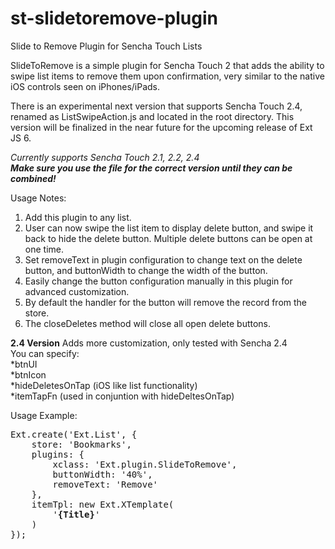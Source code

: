 st-slidetoremove-plugin
=======================

Slide to Remove Plugin for Sencha Touch Lists

SlideToRemove is a simple plugin for Sencha Touch 2 that adds the ability to swipe list items to remove them upon confirmation, very similar to the native iOS controls seen on iPhones/iPads.

There is an experimental next version that supports Sencha Touch 2.4, renamed as ListSwipeAction.js and located in the root directory. This version will be finalized in the near future for the upcoming release of Ext JS 6.

*Currently supports Sencha Touch 2.1, 2.2, 2.4*<br/>
<b>*Make sure you use the file for the correct version until they can be combined!*</b>

Usage Notes:<br/>
1. Add this plugin to any list.<br/>
2. User can now swipe the list item to display delete button, and swipe it back to hide the delete button. Multiple delete buttons can be open at one time.<br/>
3. Set removeText in plugin configuration to change text on the delete button, and buttonWidth to change the width of the button.<br/>
4. Easily change the button configuration manually in this plugin for advanced customization.<br/>
5. By default the handler for the button will remove the record from the store.<br/>
6. The closeDeletes method will close all open delete buttons.

**2.4 Version**
Adds more customization, only tested with Sencha 2.4<br/>
You can specify: <br/>
*btnUI <br/>
*btnIcon<br/>
*hideDeletesOnTap (iOS like list functionality)<br/>
*itemTapFn (used in conjuntion with hideDeltesOnTap)<br/>

Usage Example:<br/>
<pre>
Ext.create('Ext.List', {
    store: 'Bookmarks',
    plugins: {
        xclass: 'Ext.plugin.SlideToRemove',
        buttonWidth: '40%',
        removeText: 'Remove'
    },
    itemTpl: new Ext.XTemplate(
        '<b>{Title}</b>'
    )
});
</pre>
